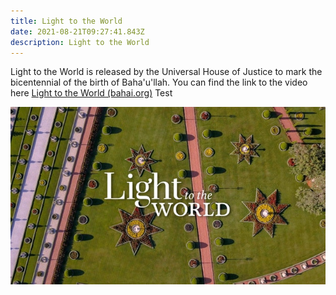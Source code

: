 ```yaml
---
title: Light to the World
date: 2021-08-21T09:27:41.843Z
description: Light to the World
---
```

Light to the World is released by the Universal House of Justice to mark the bicentennial of the birth of Baha'u'llah.  You can find the link to the video here [](https://www.youtube.com/watch?v=0h9hLL3JFnI)[Light to the World (bahai.org)](https://www.bahai.org/light-to-the-world/) Test

![Light to the World](light-to-the-world.jpeg "Light to the World")